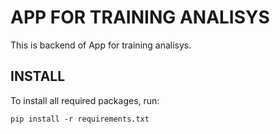 # APP FOR TRAINING ANALISYS

This is backend of App for training analisys.

## INSTALL

To install all required packages, run:
```
pip install -r requirements.txt
```
